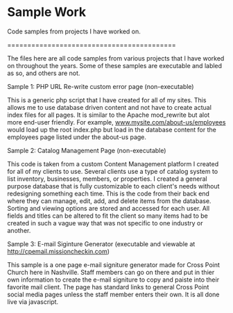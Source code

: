 Sample Work
==========================================


Code samples from projects I have worked on.

==========================================

The files here are all code samples from various projects that I have worked on throughout the years.  Some of these samples are executable and labled as so, and others are not.
 
 
Sample 1: PHP URL Re-write custom error page (non-executable)

   This is a generic php script that I have created for all of my sites.  This allows me to use database driven content and not have to create actual index files for all pages.  It is similar to the Apache mod_rewrite but alot more end-user friendly.  For example, www.mysite.com/about-us/employees would load up the root index.php but load in the database content for the employees page listed under the about-us page.
  
Sample 2:  Catalog Management Page (non-executable)

   This code is taken from a custom Content Management platform I created for all of my clients to use.  Several clients use a type of catalog system to list inventory, businesses, members, or properties.  I created a general purpose database that is fully customizable to each client's needs without redesigning something each time.  This is the code from their back end where they can manage, edit, add, and delete items from the database.  Sorting and viewing options are stored and accessed for each user.  All fields and titles can be altered to fit the client so many items had to be created in such a vague way that was not specific to one industry or another.

Sample 3:  E-mail Siginture Generator (executable and viewable at http://cpemail.missioncheckin.com)

   This sample is a one page e-mail signiture generator made for Cross Point Church here in Nashville.  Staff members can go on there and put in thier own information to create the e-mail signiture to copy and paiste into their favorite mail client.  The page has standard links to general Cross Point social media pages unless the staff member enters their own.  It is all done live via javascript.
